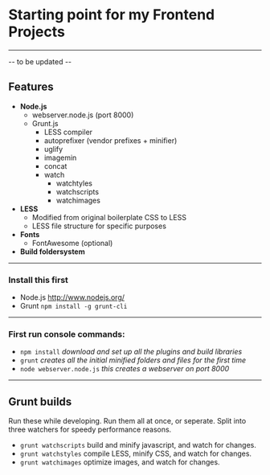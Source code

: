 # Starting point for my Frontend Projects
----------------------------------------------------
-- to be updated --
## Features
* __Node.js__
  * webserver.node.js (port 8000)
  * Grunt.js
    * LESS compiler
    * autoprefixer (vendor prefixes + minifier)
    * uglify
    * imagemin
    * concat
    * watch
      * watchtyles
      * watchscripts
      * watchimages
* __LESS__
    * Modified from original boilerplate CSS to LESS
    * LESS file structure for specific purposes
* __Fonts__
    * FontAwesome (optional)
* __Build foldersystem__
----------------------------------------------------
### Install this first
* Node.js <http://www.nodejs.org/>
* Grunt `npm install -g grunt-cli`
----------------------------------------------------
### First run console commands:
* `npm install` *download and set up all the plugins and build libraries*
* `grunt` *creates all the initial minified folders and files for the first time*
* `node webserver.node.js` *this creates a webserver on port 8000*
----------------------------------------------------
## Grunt builds 
Run these while developing. Run them all at once, or seperate.
Split into three watchers for speedy performance reasons.
* `grunt watchscripts` build and minify javascript, and watch for changes.
* `grunt watchstyles` compile LESS, minify CSS, and watch for changes.
* `grunt watchimages` optimize images, and watch for changes.